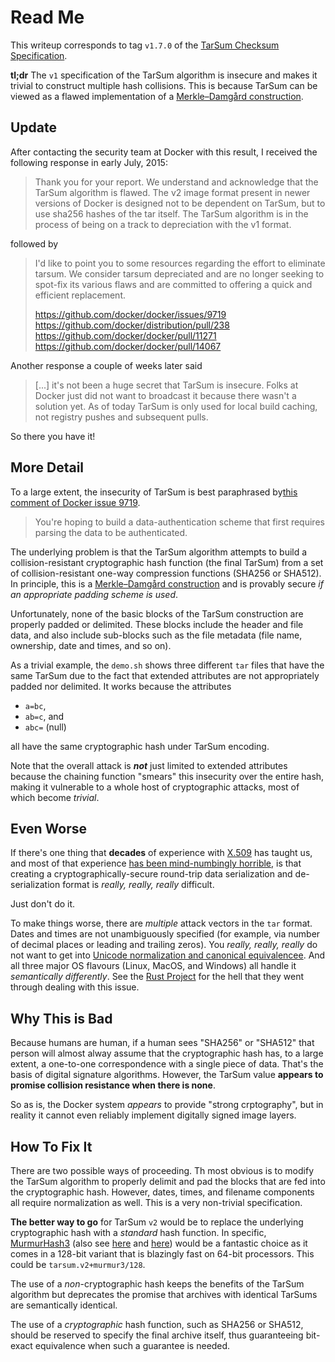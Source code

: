 # Read Me

This writeup corresponds to tag `v1.7.0` of the [TarSum Checksum Specification](https://github.com/docker/docker/blob/v1.7.0/pkg/tarsum/tarsum_spec.md).

**tl;dr** The `v1` specification of the TarSum algorithm is insecure and makes it trivial to construct multiple hash collisions. This is because TarSum can be viewed as a flawed implementation of a [Merkle–Damgård construction](https://en.wikipedia.org/wiki/Merkle%E2%80%93Damg%C3%A5rd_construction).

## Update

After contacting the security team at Docker with this result, I received the following response in early July, 2015:

> Thank you for your report. We understand and acknowledge that the TarSum algorithm is flawed. The v2 image format present in newer versions of Docker is designed not to be dependent on TarSum, but to use sha256 hashes of the tar itself. The TarSum algorithm is in the process of being on a track to depreciation with the v1 format.

followed by

> I'd like to point you to some resources regarding the effort to eliminate tarsum. We consider tarsum depreciated and are no longer seeking to spot-fix its various flaws and are committed to offering a quick and efficient replacement.
>
> https://github.com/docker/docker/issues/9719
> https://github.com/docker/distribution/pull/238
> https://github.com/docker/docker/pull/11271
> https://github.com/docker/docker/pull/14067

Another response a couple of weeks later said

> [...] it's not been a huge secret that TarSum is insecure. Folks at Docker just did not want to broadcast it because there wasn't a solution yet. As of today TarSum is only used for local build caching, not registry pushes and subsequent pulls.

So there you have it!

## More Detail

To a large extent, the insecurity of TarSum is best paraphrased by[this comment of Docker issue 9719](https://github.com/docker/docker/issues/9719#issuecomment-67922295).

> You're hoping to build a data-authentication scheme that first requires parsing the data to be authenticated. 

The underlying problem is that the TarSum algorithm attempts to build a collision-resistant cryptographic hash function (the final TarSum) from a set of collision-resistant one-way compression functions (SHA256 or SHA512). In principle, this is a [Merkle–Damgård construction](https://en.wikipedia.org/wiki/Merkle%E2%80%93Damg%C3%A5rd_construction) and is provably secure _if an appropriate padding scheme is used_.

Unfortunately, none of the basic blocks of the TarSum construction are properly padded or delimited. These blocks include the header and file data, and also include sub-blocks such as the file metadata (file name, ownership, date and times, and so on).

As a trivial example, the `demo.sh` shows three different `tar` files that have the same TarSum due to the fact that extended attributes are not appropriately padded nor delimited. It works because the attributes

- `a=bc`,
- `ab=c`, and
- `abc=` (null)

all have the same cryptographic hash under TarSum encoding.

Note that the overall attack is _**not**_ just limited to extended attributes because the chaining function "smears" this insecurity over the entire hash, making it vulnerable to a whole host of cryptographic attacks, most of which become _trivial_.

## Even Worse

If there's one thing that **decades** of experience with [X.509](https://en.wikipedia.org/wiki/X.509) has taught us, and most of that experience [has been mind-numbingly horrible](https://www.cs.auckland.ac.nz/~pgut001/pubs/x509guide.txt), is that creating a cryptographically-secure round-trip data serialization and de-serialization format is _really, really, really_ difficult.

Just don't do it.

To make things worse, there are _multiple_ attack vectors in the `tar` format. Dates and times are not unambiguously specified (for example, via number of decimal places or leading and trailing zeros). You _really, really, really_ do not want to get into [Unicode normalization and canonical equivalencee](https://en.wikipedia.org/wiki/Unicode_equivalence). And all three major OS flavours (Linux, MacOS, and Windows) all handle it _semantically differently_. See the [Rust Project](http://www.rust-lang.org/) for the hell that they went through dealing with this issue.

## Why This is Bad

Because humans are human, if a human sees "SHA256" or "SHA512" that person will almost alway assume that the cryptographic hash has, to a large extent, a one-to-one correspondence with a single piece of data. That's the basis of digital signature algorithms. However, the TarSum value **appears to promise collision resistance when there is none**.

So as is, the Docker system _appears_ to provide "strong crptography", but in reality it cannot even reliably implement digitally signed image layers.

## How To Fix It

There are two possible ways of proceeding. Th most obvious is to modify the TarSum algorithm to properly delimit and pad the blocks that are fed into the cryptographic hash. However, dates, times, and filename components all require normalization as well. This is a very non-trivial specification.

**The better way to go** for TarSum `v2` would be to replace the underlying cryptographic hash with a _standard_ hash function. In specific, [MurmurHash3](https://en.wikipedia.org/wiki/MurmurHash) (also see [here](https://code.google.com/p/smhasher/wiki/MurmurHash3) and [here](https://github.com/PeterScott/murmur3)) would be a fantastic choice as it comes in a 128-bit variant that is blazingly fast on 64-bit processors. This could be `tarsum.v2+murmur3/128`.

The use of a _non_-cryptographic hash keeps the benefits of the TarSum algorithm but deprecates the promise that archives with identical TarSums are semantically identical.

The use of a _cryptographic_ hash function, such as SHA256 or SHA512, should be reserved to specify the final archive itself, thus guaranteeing bit-exact equivalence when such a guarantee is needed.
